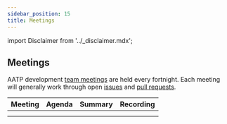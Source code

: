 ```yaml
---
sidebar_position: 15
title: Meetings
---
```


import Disclaimer from '../\_disclaimer.mdx';

<Disclaimer />

## Meetings

AATP development [team meetings](https://example.com/) are held every fortnight. Each meeting will generally work through open [issues](https://example.com/) and [pull requests](https://example.com/).

| Meeting | Agenda | Summary | Recording |
| ------- | ------ | ------- | --------- |
|         |        |         |           |
|         |        |         |           |
